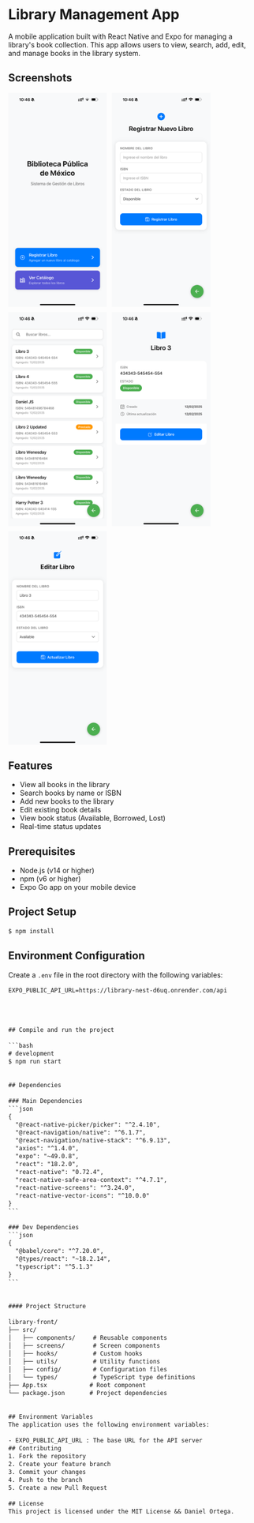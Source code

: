 # Library Management App

A mobile application built with React Native and Expo for managing a library's book collection. This app allows users to view, search, add, edit, and manage books in the library system.

## Screenshots

<div style="display: flex; flex-direction: row; flex-wrap: wrap; gap: 10px;">
  <img src="screenshots/home-screen.PNG" width="200" alt="Home Screen">
  <img src="screenshots/register-screen.PNG" width="200" alt="Book Register">
  <img src="screenshots/list-screen.PNG" width="200" alt="Book List">
  <img src="screenshots/details-screen.PNG" width="200" alt="Details Book">
  <img src="screenshots/editing-screen.PNG" width="200" alt="Edit Book">
</div>

## Features

- View all books in the library
- Search books by name or ISBN
- Add new books to the library
- Edit existing book details
- View book status (Available, Borrowed, Lost)
- Real-time status updates

## Prerequisites

- Node.js (v14 or higher)
- npm (v6 or higher)
- Expo Go app on your mobile device

## Project Setup

```bash
$ npm install
```

## Environment Configuration

Create a `.env` file in the root directory with the following variables:

````plaintext
EXPO_PUBLIC_API_URL=https://library-nest-d6uq.onrender.com/api




## Compile and run the project

```bash
# development
$ npm run start


## Dependencies

### Main Dependencies
```json
{
  "@react-native-picker/picker": "^2.4.10",
  "@react-navigation/native": "^6.1.7",
  "@react-navigation/native-stack": "^6.9.13",
  "axios": "^1.4.0",
  "expo": "~49.0.8",
  "react": "18.2.0",
  "react-native": "0.72.4",
  "react-native-safe-area-context": "^4.7.1",
  "react-native-screens": "^3.24.0",
  "react-native-vector-icons": "^10.0.0"
}
```

### Dev Dependencies
```json
{
  "@babel/core": "^7.20.0",
  "@types/react": "~18.2.14",
  "typescript": "^5.1.3"
}
```


#### Project Structure

library-front/
├── src/
│   ├── components/     # Reusable components
│   ├── screens/        # Screen components
│   ├── hooks/          # Custom hooks
│   ├── utils/          # Utility functions
│   ├── config/         # Configuration files
│   └── types/          # TypeScript type definitions
├── App.tsx            # Root component
└── package.json       # Project dependencies


## Environment Variables
The application uses the following environment variables:

- EXPO_PUBLIC_API_URL : The base URL for the API server
## Contributing
1. Fork the repository
2. Create your feature branch
3. Commit your changes
4. Push to the branch
5. Create a new Pull Request

## License
This project is licensed under the MIT License && Daniel Ortega.
````

